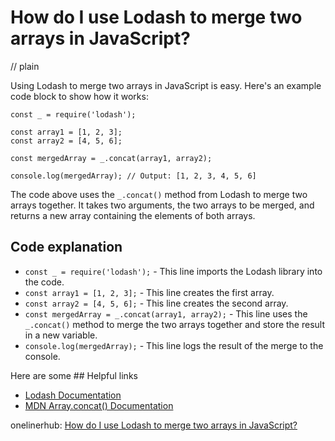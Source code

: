 # How do I use Lodash to merge two arrays in JavaScript?
// plain

Using Lodash to merge two arrays in JavaScript is easy. Here's an example code block to show how it works:

```
const _ = require('lodash');

const array1 = [1, 2, 3];
const array2 = [4, 5, 6];

const mergedArray = _.concat(array1, array2);

console.log(mergedArray); // Output: [1, 2, 3, 4, 5, 6]
```

The code above uses the `_.concat()` method from Lodash to merge two arrays together. It takes two arguments, the two arrays to be merged, and returns a new array containing the elements of both arrays.

## Code explanation


- `const _ = require('lodash');` - This line imports the Lodash library into the code.
- `const array1 = [1, 2, 3];` - This line creates the first array.
- `const array2 = [4, 5, 6];` - This line creates the second array.
- `const mergedArray = _.concat(array1, array2);` - This line uses the `_.concat()` method to merge the two arrays together and store the result in a new variable.
- `console.log(mergedArray);` - This line logs the result of the merge to the console.

Here are some ## Helpful links

- [Lodash Documentation](https://lodash.com/docs/4.17.15)
- [MDN Array.concat() Documentation](https://developer.mozilla.org/en-US/docs/Web/JavaScript/Reference/Global_Objects/Array/concat)

onelinerhub: [How do I use Lodash to merge two arrays in JavaScript?](https://onelinerhub.com/javascript-lodash/how-do-i-use-lodash-to-merge-two-arrays-in-javascript)